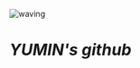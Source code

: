 ![waving](https://capsule-render.vercel.app/api?type=waving&height=170&text=&fontAlign=80&fontAlignY=40&color=0:43cea2,100:185a9d)
# _YUMIN's github_


